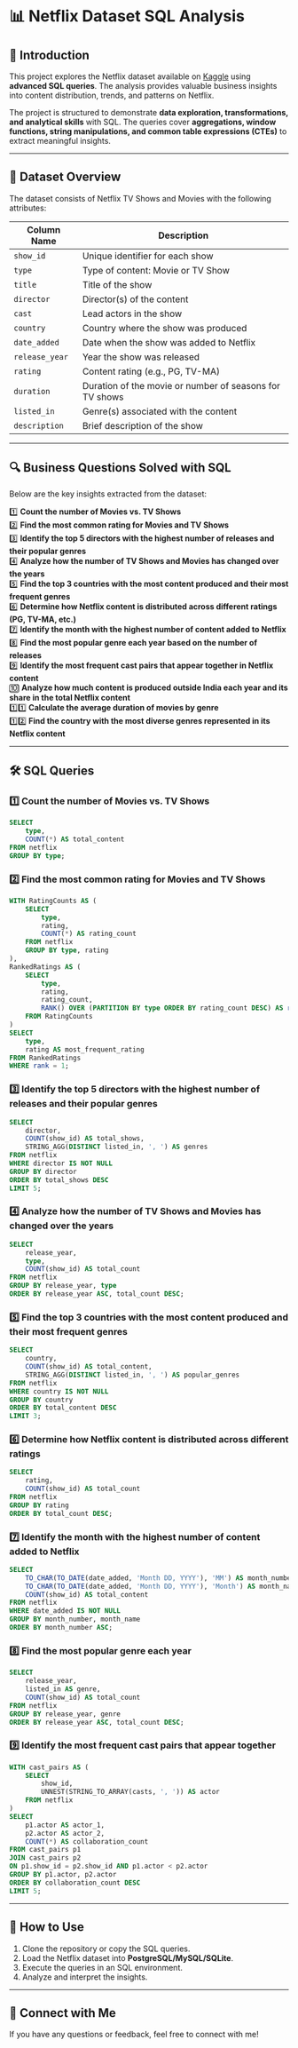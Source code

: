 # 📊 Netflix Dataset SQL Analysis

## 📌 Introduction
This project explores the Netflix dataset available on [Kaggle](https://www.kaggle.com/datasets/shivamb/netflix-shows?resource=download) using **advanced SQL queries**. The analysis provides valuable business insights into content distribution, trends, and patterns on Netflix.

The project is structured to demonstrate **data exploration, transformations, and analytical skills** with SQL. The queries cover **aggregations, window functions, string manipulations, and common table expressions (CTEs)** to extract meaningful insights.

---

## 📂 Dataset Overview
The dataset consists of Netflix TV Shows and Movies with the following attributes:

| Column Name   | Description |
|--------------|-------------|
| `show_id`     | Unique identifier for each show |
| `type`        | Type of content: Movie or TV Show |
| `title`       | Title of the show |
| `director`    | Director(s) of the content |
| `cast`       | Lead actors in the show |
| `country`     | Country where the show was produced |
| `date_added`  | Date when the show was added to Netflix |
| `release_year` | Year the show was released |
| `rating`      | Content rating (e.g., PG, TV-MA) |
| `duration`    | Duration of the movie or number of seasons for TV shows |
| `listed_in`   | Genre(s) associated with the content |
| `description` | Brief description of the show |

---

## 🔍 Business Questions Solved with SQL
Below are the key insights extracted from the dataset:

1️⃣ **Count the number of Movies vs. TV Shows**  
2️⃣ **Find the most common rating for Movies and TV Shows**  
3️⃣ **Identify the top 5 directors with the highest number of releases and their popular genres**  
4️⃣ **Analyze how the number of TV Shows and Movies has changed over the years**  
5️⃣ **Find the top 3 countries with the most content produced and their most frequent genres**  
6️⃣ **Determine how Netflix content is distributed across different ratings (PG, TV-MA, etc.)**  
7️⃣ **Identify the month with the highest number of content added to Netflix**  
8️⃣ **Find the most popular genre each year based on the number of releases**  
9️⃣ **Identify the most frequent cast pairs that appear together in Netflix content**  
🔟 **Analyze how much content is produced outside India each year and its share in the total Netflix content**  
1️⃣1️⃣ **Calculate the average duration of movies by genre**  
1️⃣2️⃣ **Find the country with the most diverse genres represented in its Netflix content**  

---

## 🛠 SQL Queries

### **1️⃣ Count the number of Movies vs. TV Shows**
```sql
SELECT
    type,
    COUNT(*) AS total_content
FROM netflix
GROUP BY type;
```

### **2️⃣ Find the most common rating for Movies and TV Shows**
```sql
WITH RatingCounts AS (
    SELECT
        type,
        rating,
        COUNT(*) AS rating_count
    FROM netflix
    GROUP BY type, rating
),
RankedRatings AS (
    SELECT
        type,
        rating,
        rating_count,
        RANK() OVER (PARTITION BY type ORDER BY rating_count DESC) AS rank
    FROM RatingCounts
)
SELECT
    type,
    rating AS most_frequent_rating
FROM RankedRatings
WHERE rank = 1;
```

### **3️⃣ Identify the top 5 directors with the highest number of releases and their popular genres**
```sql
SELECT
    director,
    COUNT(show_id) AS total_shows,
    STRING_AGG(DISTINCT listed_in, ', ') AS genres
FROM netflix
WHERE director IS NOT NULL
GROUP BY director
ORDER BY total_shows DESC
LIMIT 5;
```

### **4️⃣ Analyze how the number of TV Shows and Movies has changed over the years**
```sql
SELECT
    release_year,
    type,
    COUNT(show_id) AS total_count
FROM netflix
GROUP BY release_year, type
ORDER BY release_year ASC, total_count DESC;
```

### **5️⃣ Find the top 3 countries with the most content produced and their most frequent genres**
```sql
SELECT
    country,
    COUNT(show_id) AS total_content,
    STRING_AGG(DISTINCT listed_in, ', ') AS popular_genres
FROM netflix
WHERE country IS NOT NULL
GROUP BY country
ORDER BY total_content DESC
LIMIT 3;
```

### **6️⃣ Determine how Netflix content is distributed across different ratings**
```sql
SELECT
    rating,
    COUNT(show_id) AS total_count
FROM netflix
GROUP BY rating
ORDER BY total_count DESC;
```

### **7️⃣ Identify the month with the highest number of content added to Netflix**
```sql
SELECT
    TO_CHAR(TO_DATE(date_added, 'Month DD, YYYY'), 'MM') AS month_number,
    TO_CHAR(TO_DATE(date_added, 'Month DD, YYYY'), 'Month') AS month_name,
    COUNT(show_id) AS total_content
FROM netflix
WHERE date_added IS NOT NULL
GROUP BY month_number, month_name
ORDER BY month_number ASC;
```

### **8️⃣ Find the most popular genre each year**
```sql
SELECT
    release_year,
    listed_in AS genre,
    COUNT(show_id) AS total_count
FROM netflix
GROUP BY release_year, genre
ORDER BY release_year ASC, total_count DESC;
```

### **9️⃣ Identify the most frequent cast pairs that appear together**
```sql
WITH cast_pairs AS (
    SELECT
        show_id,
        UNNEST(STRING_TO_ARRAY(casts, ', ')) AS actor
    FROM netflix
)
SELECT
    p1.actor AS actor_1,
    p2.actor AS actor_2,
    COUNT(*) AS collaboration_count
FROM cast_pairs p1
JOIN cast_pairs p2
ON p1.show_id = p2.show_id AND p1.actor < p2.actor
GROUP BY p1.actor, p2.actor
ORDER BY collaboration_count DESC
LIMIT 5;
```

---

## 📌 How to Use
1. Clone the repository or copy the SQL queries.
2. Load the Netflix dataset into **PostgreSQL/MySQL/SQLite**.
3. Execute the queries in an SQL environment.
4. Analyze and interpret the insights.

---

## 📢 Connect with Me
If you have any questions or feedback, feel free to connect with me!

